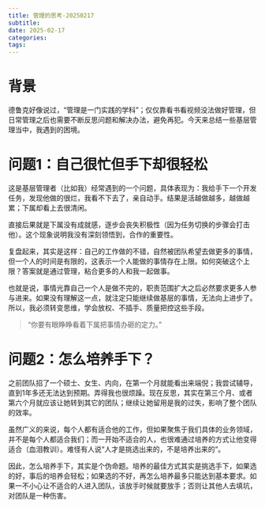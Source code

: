```yaml
---
title: 管理的思考-20250217
subtitle: 
date: 2025-02-17
categories: 
tags: 
---
```



# 背景
德鲁克好像说过，“管理是一门实践的学科”；仅仅靠看书看视频没法做好管理，但日常管理之后也需要不断反思问题和解决办法，避免再犯。今天来总结一些基层管理当中，我遇到的困境。


# 问题1：自己很忙但手下却很轻松
这是基层管理者（比如我）经常遇到的一个问题，具体表现为：我给手下一个开发任务，发现他做的很烂，我看不下去了，亲自动手。结果是活越做越多，越做越累；下属却看上去很清闲。

直接后果就是下属没有成就感，逐步会丧失积极性（因为任务切换的步骤会打击他）。这个现象说明我没有深刻领悟到，合作的重要性。

复盘起来，其实是这样：自己的工作做的不错，自然被团队希望去做更多的事情，但一个人的时间是有限的，这表示一个人能做的事情存在上限。如何突破这个上限？答案就是通过管理，粘合更多的人和我一起做事。

也就是说，事情光靠自己一个人是做不完的，职责范围扩大之后必然要求更多人参与进来。如果没有理解这一点，就注定只能继续做基层的事情，无法向上进步了。所以，我必须转变思维，学会放权、不插手、质量把控这些手段。

> “你要有眼睁睁看着下属把事情办砸的定力。”


# 问题2：怎么培养手下？
之前团队招了一个硕士、女生、内向，在第一个月就能看出来端倪；我尝试辅导，直到1年多还无法达到预期。弄得我也很烦躁。现在反思，其实在第三个月、或者第六个月就应该让她转到其它的团队；继续让她留用是我的过失，影响了整个团队的效率。

虽然广义的来说，每个人都有适合他的工作，但如果聚焦于我们具体的业务领域，并不是每个人都适合我们；而一开始不适合的人，也很难通过培养的方式让他变得适合（血泪教训）。难怪有人说“人才是挑选出来的，不是培养出来的“。

因此，怎么培养手下，其实是个伪命题。培养的最佳方式其实是挑选手下，如果选的好，事后的培养会轻松；如果选的不好，再怎么培养最多只能达到基本要求。如果一不小心让不适合的人进入团队，该放手时候就要放手；否则让其他人去填坑，对团队是一种伤害。
